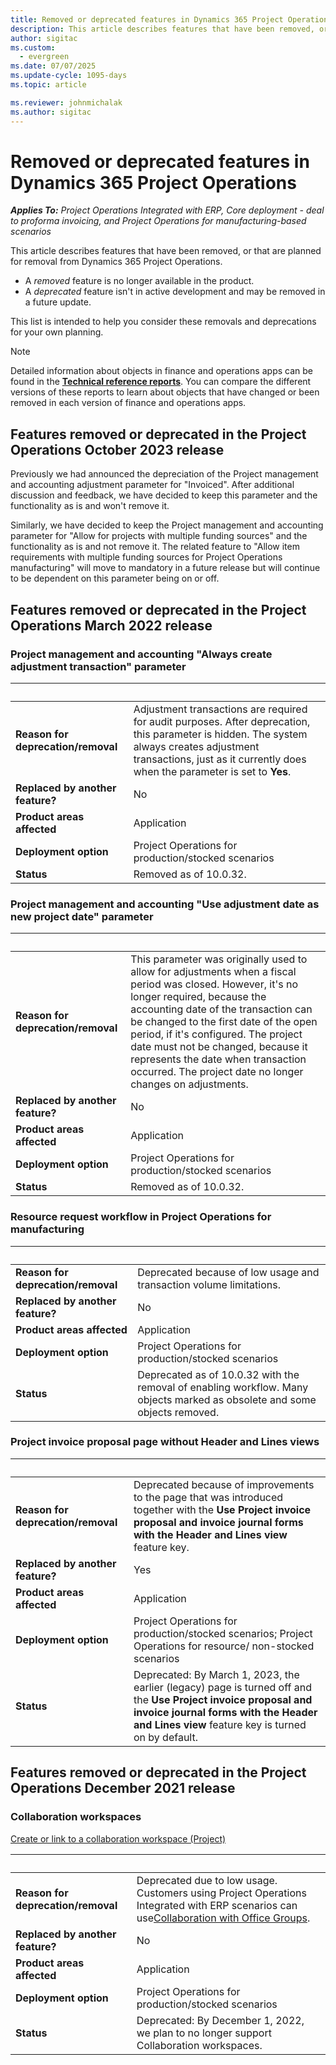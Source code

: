 ```yaml
---
title: Removed or deprecated features in Dynamics 365 Project Operations
description: This article describes features that have been removed, or that are planned for removal from Dynamics 365 Project Operations.
author: sigitac
ms.custom:
  - evergreen
ms.date: 07/07/2025
ms.update-cycle: 1095-days
ms.topic: article

ms.reviewer: johnmichalak
ms.author: sigitac
---
```


# Removed or deprecated features in Dynamics 365 Project Operations

_**Applies To:** Project Operations Integrated with ERP, Core deployment - deal to proforma invoicing, and Project Operations for manufacturing-based scenarios_

This article describes features that have been removed, or that are planned for removal from Dynamics 365 Project Operations.

- A *removed* feature is no longer available in the product.
- A *deprecated* feature isn't in active development and may be removed in a future update.

This list is intended to help you consider these removals and deprecations for your own planning.

> [!NOTE]
> Detailed information about objects in finance and operations apps can be found in the [**Technical reference reports**](/dynamics/s-e/global/axtechrefrep_61). You can compare the different versions of these reports to learn about objects that have changed or been removed in each version of finance and operations apps.

## Features removed or deprecated in the Project Operations October 2023 release

Previously we had announced the depreciation of the Project management and accounting adjustment parameter for "Invoiced". After additional discussion and feedback, we have decided to keep this parameter and the functionality as is and won't remove it.

Similarly, we have decided to keep the Project management and accounting parameter for "Allow for projects with multiple funding sources" and the functionality as is and not remove it. The related feature to "Allow item requirements with multiple funding sources for Project Operations manufacturing" will move to mandatory in a future release but will continue to be dependent on this parameter being on or off.

## Features removed or deprecated in the Project Operations March 2022 release

### Project management and accounting "Always create adjustment transaction" parameter

| &nbsp; | &nbsp; |
|--------|--------|
| **Reason for deprecation/removal** | Adjustment transactions are required for audit purposes. After deprecation, this parameter is hidden. The system always creates adjustment transactions, just as it currently does when the parameter is set to **Yes**. |
| **Replaced by another feature?** | No |
| **Product areas affected** | Application |
| **Deployment option** | Project Operations for production/stocked scenarios |
| **Status** | Removed as of 10.0.32.|

### Project management and accounting "Use adjustment date as new project date" parameter

| &nbsp; | &nbsp; |
|--------|--------|
| **Reason for deprecation/removal** | This parameter was originally used to allow for adjustments when a fiscal period was closed. However, it's no longer required, because the accounting date of the transaction can be changed to the first date of the open period, if it's configured. The project date must not be changed, because it represents the date when transaction occurred. The project date no longer changes on adjustments. |
| **Replaced by another feature?** | No |
| **Product areas affected** | Application |
| **Deployment option** | Project Operations for production/stocked scenarios |
| **Status** | Removed as of 10.0.32.

### Resource request workflow in Project Operations for manufacturing

| &nbsp; | &nbsp; |
|--------|--------|
| **Reason for deprecation/removal** | Deprecated because of low usage and transaction volume limitations. |
| **Replaced by another feature?** | No |
| **Product areas affected** | Application |
| **Deployment option** | Project Operations for production/stocked scenarios |
| **Status** | Deprecated as of 10.0.32 with the removal of enabling  workflow. Many objects marked as obsolete and some objects removed. |

### Project invoice proposal page without Header and Lines views

| &nbsp; | &nbsp; |
|--------|--------|
| **Reason for deprecation/removal** | Deprecated because of improvements to the page that was introduced together with the **Use Project invoice proposal and invoice journal forms with the Header and Lines view** feature key. |
| **Replaced by another feature?** | Yes |
| **Product areas affected** | Application |
| **Deployment option** | Project Operations for production/stocked scenarios; Project Operations for resource/ non-stocked scenarios |
| **Status** | Deprecated: By March 1, 2023, the earlier (legacy) page is turned off and the **Use Project invoice proposal and invoice journal forms with the Header and Lines view** feature key is turned on by default. |

## Features removed or deprecated in the Project Operations December 2021 release

### Collaboration workspaces

[Create or link to a collaboration workspace (Project)](/dynamicsax-2012/appuser-itpro/create-or-link-to-a-collaboration-workspace-project)

| &nbsp; | &nbsp; |
|--------|--------|
| **Reason for deprecation/removal** | Deprecated due to low usage. Customers using Project Operations Integrated with ERP scenarios can use[Collaboration with Office Groups](../project-management/collaboration-groups.md). |
| **Replaced by another feature?** | No |
| **Product areas affected** | Application  |
| **Deployment option** | Project Operations for production/stocked scenarios |
| **Status** | Deprecated: By December 1, 2022, we plan to no longer support Collaboration workspaces. |
